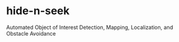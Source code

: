 # hide-n-seek
Automated Object of Interest Detection, Mapping, Localization, and Obstacle Avoidance
